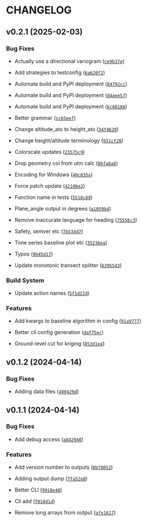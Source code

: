 # CHANGELOG


## v0.2.1 (2025-02-03)

### Bug Fixes

- Actually use a directional variogram
  ([`ce9b37e`](https://github.com/gasflux/gasflux/commit/ce9b37eef1a9e3249110bb972294004ac1468fee))

- Add strategies to testconfig
  ([`6a620f2`](https://github.com/gasflux/gasflux/commit/6a620f2c0191446f542beeff5f3244764725051c))

- Automate build and PyPI deployment
  ([`84792cc`](https://github.com/gasflux/gasflux/commit/84792cc7e7473583727393e57d80758a2c12fda0))

- Automate build and PyPI deployment
  ([`d4aee57`](https://github.com/gasflux/gasflux/commit/d4aee57b8d7f71e23f0978165487f92b5085680a))

- Automate build and PyPI deployment
  ([`6c80188`](https://github.com/gasflux/gasflux/commit/6c8018846225f951320f4c9b166a75f4079fef85))

- Better grammar
  ([`cc65eef`](https://github.com/gasflux/gasflux/commit/cc65eef15102d5f171cb489c8027e0801f4766b8))

- Change altitude_ato to height_ato
  ([`34f4620`](https://github.com/gasflux/gasflux/commit/34f46201ce57a429b6060a09861a7c199a9db66c))

- Change height/altitude terminology
  ([`931cf28`](https://github.com/gasflux/gasflux/commit/931cf28537edf2e049a7ccc4839274707cb79db4))

- Colorscale updates
  ([`23575c9`](https://github.com/gasflux/gasflux/commit/23575c969dc444e7eddae21dabdcb59a636e2ff4))

- Drop geometry col from utm calc
  ([`06fa6a6`](https://github.com/gasflux/gasflux/commit/06fa6a6bffcb34c826b8528515567b2f2b133a47))

- Encoding for Windows
  ([`40c835a`](https://github.com/gasflux/gasflux/commit/40c835a65df139e31a7cb9431f54427f595497d8))

- Force patch update
  ([`4210be2`](https://github.com/gasflux/gasflux/commit/4210be2d05145094fc2139981dde882594eb4b2b))

- Function name in tests
  ([`5518c89`](https://github.com/gasflux/gasflux/commit/5518c89442aee1641fa9b98b22c3bf26c0560122))

- Plane_angle output in degrees
  ([`a1059b4`](https://github.com/gasflux/gasflux/commit/a1059b450823b1a6a586652f9ce17762f68b1ee9))

- Remove inaccurate language for heading
  ([`75556c3`](https://github.com/gasflux/gasflux/commit/75556c3ffa22c5480cc81c2bddc8fe0e0d3e6123))

- Safety, semver etc
  ([`7b534d7`](https://github.com/gasflux/gasflux/commit/7b534d7ee3bb087b07173e146686caf224f2a190))

- Time series baseline plot etc
  ([`35236ea`](https://github.com/gasflux/gasflux/commit/35236ea964c2f8d0989b9a9a24da2b106fea150c))

- Typos
  ([`9b45d17`](https://github.com/gasflux/gasflux/commit/9b45d17c27e79257ea085c767f444d28d87baf81))

- Update monotonic transect splitter
  ([`6395543`](https://github.com/gasflux/gasflux/commit/63955436eb1c70c41dd151e7efa072f9255e0065))

### Build System

- Update action names
  ([`5f1d22d`](https://github.com/gasflux/gasflux/commit/5f1d22d74ea1fc0a63c82013e8e0d230fda0c0d2))

### Features

- Add kwargs to baseline algorithm in config
  ([`91a9777`](https://github.com/gasflux/gasflux/commit/91a977766cc1efb9a15eb1c168494bbb24a79c48))

- Better cli config generation
  ([`daf75ec`](https://github.com/gasflux/gasflux/commit/daf75ecae7e2b02208129e949b49417aadcba764))

- Ground-level cut for kriging
  ([`853d1e4`](https://github.com/gasflux/gasflux/commit/853d1e446490a367c257d286eb0a2f85697fea5d))


## v0.1.2 (2024-04-14)

### Bug Fixes

- Adding data files
  ([`480429d`](https://github.com/gasflux/gasflux/commit/480429d72519d6a53262e4ebbe480548a9162a37))


## v0.1.1 (2024-04-14)

### Bug Fixes

- Add debug access
  ([`a842940`](https://github.com/gasflux/gasflux/commit/a84294001f22ab83915444c13d040adadb0fc777))

### Features

- Add version number to outputs
  ([`0b78052`](https://github.com/gasflux/gasflux/commit/0b78052c855e5bf08faa69ba80e512c100a4c833))

- Adding output dump
  ([`7fa52e8`](https://github.com/gasflux/gasflux/commit/7fa52e861db1877fc1f57073aa0e796338b63e68))

- Better CLI
  ([`9918e48`](https://github.com/gasflux/gasflux/commit/9918e4822b9f1fa4be702b82a4850d04824e0b12))

- Cli add
  ([`f018d1d`](https://github.com/gasflux/gasflux/commit/f018d1d761ae92c5e6c9f6f729bac4b57f7b7573))

- Remove long arrays from output
  ([`afe1617`](https://github.com/gasflux/gasflux/commit/afe1617401bb0a3f27900347642c80f969c4d504))
